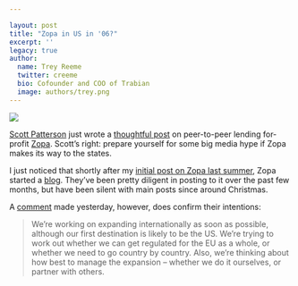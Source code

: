 ```yaml
---

layout: post
title: "Zopa in US in '06?"
excerpt: ''
legacy: true
author:
  name: Trey Reeme
  twitter: creeme
  bio: Cofounder and COO of Trabian
  image: authors/trey.png
---
```


<p><img src='/images/legacy/zopa_logo.gif' class="right"/></p>
<p><a href='http://www.creditunions.com/blog'>Scott Patterson</a> just wrote a <a href='http://www.creditunions.com/Blog/2006/01/no_soup_for_you_but_what_about_1.html'>thoughtful post</a> on peer-to-peer lending for-profit <a href='http://www.zopa.com'>Zopa</a>.  Scott&#8217;s right: prepare yourself for some big media hype if Zopa makes its way to the states.</p>
<p>I just noticed that shortly after my <a href='http://www.opensourcecu.com/articles/2005/08/16/online-money-exchange-zopa-making-headlines'>initial post on Zopa last summer</a>,  Zopa started a <a href='http://blog.zopa.com'>blog</a>.  They&#8217;ve been pretty diligent in posting to it over the past few months, but have been silent with main posts since around Christmas.</p>
<p>A <a href='http://blog.zopa.com/archives/2005/12/23/open-almost-all-hours/#comment-219'>comment</a> made yesterday, however, does confirm their intentions:</p>
<blockquote>
<p>We&#8217;re working on expanding internationally as soon as possible, although our first destination is likely to be the US. We&#8217;re trying to work out whether we can get regulated for the EU as a whole, or whether we need to go country by country. Also, we&#8217;re thinking about how best to manage the expansion &#8211; whether we do it ourselves, or partner with others.</p>
</blockquote>